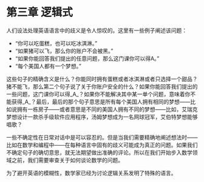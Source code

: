 # 第三章  逻辑式

人们设法处理英语语言中的歧义是令人惊叹的。这里有一些例子阐述该问题：

* “你可以吃蛋糕，也可以吃冰淇淋。”
* “如果猪可以飞，那么你的账户不会被黑。”
* “如果你能回答我们提出的任意问题，那么这门课你可以得A。”
* “每个美国人都有一个梦想。”

这些句子的精确含义是什么？你能同时拥有蛋糕或者冰淇淋或者只选择一个甜品？猪不能飞，那么第二个句子说了关于你账户安全的什么？如果你能回答我们提出的一些问题，这门课你可以得_A_？如果你不能解决其中某一单个问题，意味着你不能获得_A_？最后，最后的那个句子意思是所有每个美国人拥有相同的梦想——比如说拥有一栋房子——或者意思是不同的美国人拥有不同的梦想——比如，艾瑞克梦想设计一款杀手级软件应用程序，汤姆梦想成为一名网球冠军，艾伯特梦想能够唱歌？

一些不确定性在日常对话中是可以容忍的。但是当我们需要精确地阐述想法时——比如在数学和编程中——在每种语言中固有的歧义可能成为真正的问题。如果我们不确定句子的确切意思，就无法期望做出准确的评论。所以在我们开始步入数学领域之前，我们需要审查关于如何谈论数学的问题。

为了避开英语的模糊性，数学家已经为讨论逻辑关系发明了特殊的语言。





